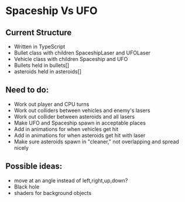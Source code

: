 # Spaceship Vs UFO

## Current Structure
- Written in TypeScript
- Bullet class with children SpaceshipLaser and UFOLaser
- Vehicle class with children Spaceship and UFO
- Bullets held in bullets[]
- asteroids held in asteroids[]

## Need to do:
- Work out player and CPU turns
- Work out colliders between vehicles and enemy's lasers
- Work out collider between asteroids and all lasers
- Make UFO and Spaceship spawn in acceptable places
- Add in animations for when vehicles get hit
- Add in animations for when asteroids get hit with laser
- Make sure asteroids spawn in "cleaner," not overlapping and spread nicely

## Possible ideas:
- move at an angle instead of left,right,up,down?
- Black hole
- shaders for background objects
